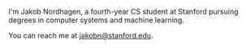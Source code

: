I'm Jakob Nordhagen, a fourth-year CS student at Stanford pursuing degrees in computer systems and machine learning.

You can reach me at jakobn@stanford.edu.
